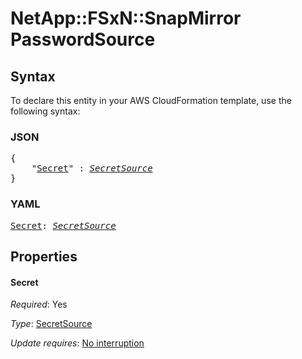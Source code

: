# NetApp::FSxN::SnapMirror PasswordSource

## Syntax

To declare this entity in your AWS CloudFormation template, use the following syntax:

### JSON

<pre>
{
    "<a href="#secret" title="Secret">Secret</a>" : <i><a href="secretsource.md">SecretSource</a></i>
}
</pre>

### YAML

<pre>
<a href="#secret" title="Secret">Secret</a>: <i><a href="secretsource.md">SecretSource</a></i>
</pre>

## Properties

#### Secret

_Required_: Yes

_Type_: <a href="secretsource.md">SecretSource</a>

_Update requires_: [No interruption](https://docs.aws.amazon.com/AWSCloudFormation/latest/UserGuide/using-cfn-updating-stacks-update-behaviors.html#update-no-interrupt)

